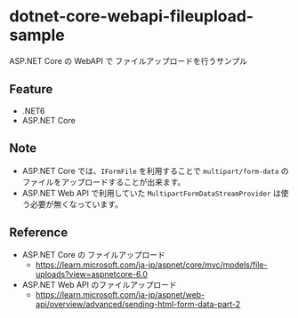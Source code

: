 # dotnet-core-webapi-fileupload-sample
ASP.NET Core の WebAPI で ファイルアップロードを行うサンプル

## Feature
- .NET6
- ASP.NET Core

## Note
- ASP.NET Core では、`IFormFile` を利用することで `multipart/form-data` のファイルをアップロードすることが出来ます。
- ASP.NET Web API で利用していた `MultipartFormDataStreamProvider` は使う必要が無くなっています。

## Reference
- ASP.NET Core の ファイルアップロード
    - https://learn.microsoft.com/ja-jp/aspnet/core/mvc/models/file-uploads?view=aspnetcore-6.0
- ASP.NET Web API のファイルアップロード
    - https://learn.microsoft.com/ja-jp/aspnet/web-api/overview/advanced/sending-html-form-data-part-2